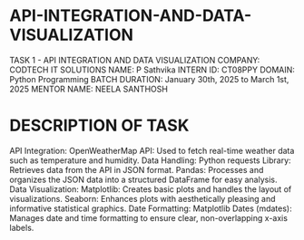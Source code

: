 # API-INTEGRATION-AND-DATA-VISUALIZATION
TASK 1 - API INTEGRATION AND DATA VISUALIZATION
COMPANY: CODTECH IT SOLUTIONS
NAME: P Sathvika
INTERN ID: CT08PPY
DOMAIN: Python Programming
BATCH DURATION: January 30th, 2025 to March 1st, 2025
MENTOR NAME: NEELA SANTHOSH
# DESCRIPTION OF TASK
API Integration:
OpenWeatherMap API: Used to fetch real-time weather data such as temperature and humidity.
Data Handling:
Python requests Library: Retrieves data from the API in JSON format.
Pandas: Processes and organizes the JSON data into a structured DataFrame for easy analysis.
Data Visualization:
Matplotlib: Creates basic plots and handles the layout of visualizations.
Seaborn: Enhances plots with aesthetically pleasing and informative statistical graphics.
Date Formatting:
Matplotlib Dates (mdates): Manages date and time formatting to ensure clear, non-overlapping x-axis labels.

